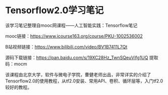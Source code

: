 # Tensorflow2.0学习笔记

该学习笔记整理自mooc网课程——人工智能实践：Tensorflow笔记

mooc链接：https://www.icourse163.org/course/PKU-1002536002

B站视频链接：https://www.bilibili.com/video/BV1B7411L7Qt

源码下载链接：https://pan.baidu.com/s/19XC28Hz_TwnSQeuVifg1UQ 提取码：mocm

​		该课程由北京大学，软件与微电子学院，曹健老师出品，非常详实的介绍了Tensorflow2.0的使用教程，从tf2.0安装、常用API、卷积、循环层等，入门tf2.0较好的教程。
